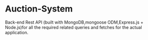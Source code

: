 # Auction-System
Back-end Rest API (built with MongoDB,mongoose ODM,Express.js + Node.js)for all the required related queries and fetches for the actual application.
